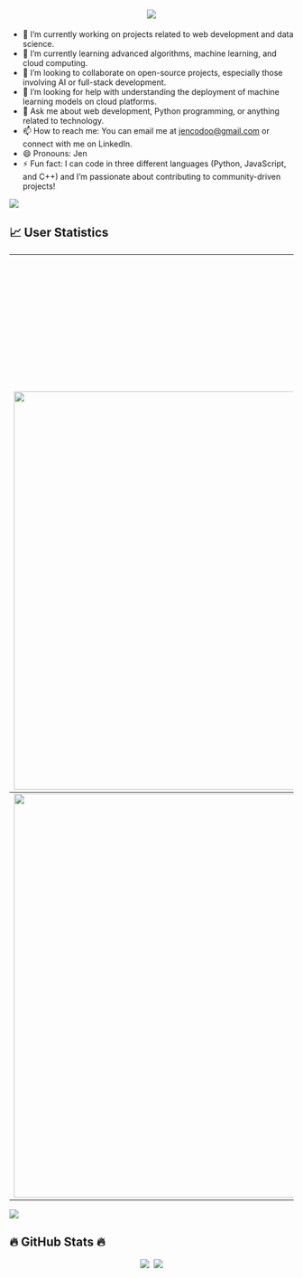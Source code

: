 <h1 align="center">
    <img src="https://readme-typing-svg.herokuapp.com/?font=Righteous&size=35&center=true&vCenter=true&width=500&height=70&duration=4000&lines=Hi+There!+👋;+I'm+Nguyen+Phong!;" />
</h1>



- 🔭 I’m currently working on projects related to web development and data science.
- 🌱 I’m currently learning advanced algorithms, machine learning, and cloud computing.
- 👯 I’m looking to collaborate on open-source projects, especially those involving AI or full-stack development.
- 🤔 I’m looking for help with understanding the deployment of machine learning models on cloud platforms.
- 💬 Ask me about web development, Python programming, or anything related to technology.
- 📫 How to reach me: You can email me at jencodoo@gmail.com or connect with me on LinkedIn.
- 😄 Pronouns: Jen
- ⚡ Fun fact: I can code in three different languages (Python, JavaScript, and C++) and I’m passionate about contributing to community-driven projects!




<img src="https://user-images.githubusercontent.com/73097560/115834477-dbab4500-a447-11eb-908a-139a6edaec5c.gif">

<h2 align="left">📈 User Statistics </h2>

<table  align=center >
  <tbody>
    <tr>
      <td>
        <a href="https://github-readme-streak-stats.herokuapp.com/?user=jencodoo">
            <div style="margin-left: auto; margin-right: 0; text-align: center; width: fit-content; margin-top: 20px;">
                <a href="#" style="display: inline-block; margin-top: 20px;">
                    <img src="https://komarev.com/ghpvc/?username=jencodoo&style=for-the-badge" alt="Profile View" style="width: 200px; height: auto;">
                </a>
            </div>
           <a href="https://github-readme-streak-stats.herokuapp.com/?user=jencodoo">
          <img width="705" src="https://github-readme-streak-stats.herokuapp.com/?user=jencodoo&bg_color=30,e96443,904e95&title_color=fff&text_color=fff&theme=radical&hide_border=true">
        </a>
        </a>
      </td>
    </tr>
  </tbody>
  <tbody>
    <tr>
      <td>
        <a href="https://github-profile-summary-cards.vercel.app/api/cards/profile-details?username=jencodoo">
          <img width="715" src="https://github-profile-summary-cards.vercel.app/api/cards/profile-details?username=jencodoo&theme=dracula"/>
        </a>
      </td>
    </tr>
</table>

<img src="https://user-images.githubusercontent.com/73097560/115834477-dbab4500-a447-11eb-908a-139a6edaec5c.gif">
<h2 align="left">🔥 GitHub Stats 🔥</h2>

<p align="center">
  <a href=""><img src="https://github-readme-stats.vercel.app/api/top-langs/?username=jencodoo&layout=compact&langs_count=10"/></a>&nbsp
  <a href=""><img src="https://github-readme-stats.vercel.app/api?username=jencodoo&count_private=true&show_icons=true"/></a>
</p>

